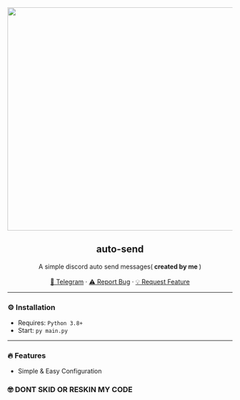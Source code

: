 <div align="center">
  <kbd>
  <a href="https://github.com/NiceDayZc/auto-send">
    <img src="https://media.discordapp.net/attachments/1097802451035373618/1097804653015605279/image.png" alt="Logo" width="1800" height="500">
  </a>
  </kbd>
  
  <h2 align="center">auto-send</h2>

  <p align="center">
    A simple discord auto send messages(<b> created by me </b>)
    <br />
    <br />
    <a href="https://t.me/NicedayzXcs">🌌 Telegram</a>
    ·
    <a href="https://github.com/NiceDayZc/auto-send/issues">⚠️ Report Bug</a>
    ·
    <a href="https://github.com/NiceDayZc/auto-send/issues">💡 Request Feature</a>
  </p>
</div>

---------------------------------------

### ⚙️ Installation
* Requires: `Python 3.8+`
* Start: `py main.py`

---------------------------------------

### 🔥 Features
* Simple & Easy Configuration

### 🤓 DONT SKID OR RESKIN MY CODE
